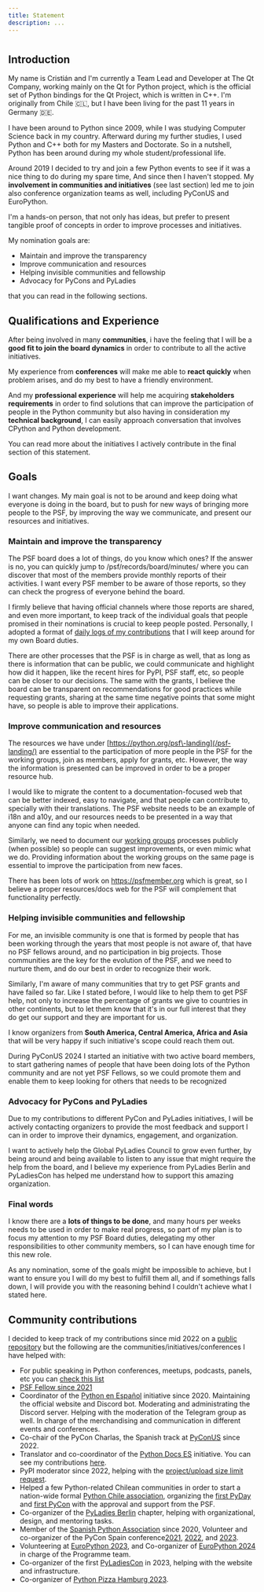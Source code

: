 ```yaml
---
title: Statement
description: ...
---
```


# 


## Introduction


My name is Cristián and I'm currently a Team Lead and Developer at The Qt Company,
working mainly on the Qt for Python project, which is the official set of Python bindings
for the Qt Project, which is written in C\+\+.
I'm originally from Chile 🇨🇱, but I have been living for the past 11 years in Germany 🇩🇪.


I have been around to Python since 2009, while I was studying Computer Science back in my country.
Afterward during my further studies, I used Python and C\+\+ both for my Masters and Doctorate.
So in a nutshell, Python has been around during my whole student/professional life.


Around 2019 I decided to try and join a few Python events to see if it was a nice thing to do during my spare time,
And since then I haven't stopped.
My **involvement in communities and initiatives** (see last section) led me to join also conference
organization teams as well, including PyConUS and EuroPython.


I'm a hands\-on person, that not only has ideas, but prefer to present tangible proof of concepts in order to improve
processes and initiatives.


My nomination goals are:


* Maintain and improve the transparency
* Improve communication and resources
* Helping invisible communities and fellowship
* Advocacy for PyCons and PyLadies


that you can read in the following sections.


## Qualifications and Experience


After being involved in many **communities**, i have the feeling that I will be a **good fit to join the board dynamics** in order to contribute to all the active initiatives.


My experience from **conferences** will make me able to **react quickly** when problem arises, and do my best to have a friendly environment.


And my **professional experience** will help me acquiring **stakeholders requirements** in order to find solutions that can improve the participation of people in the Python community but also having in consideration my **technical background**, I can easily approach conversation that involves CPython and Python development.


You can read more about the initiatives I actively contribute in the final section of this statement.


## Goals


I want changes.
My main goal is not to be around and keep doing what everyone is doing in the board,
but to push for new ways of bringing more people to the PSF, by improving the way we
communicate, and present our resources and initiatives.


### Maintain and improve the transparency


The PSF board does a lot of things, do you know which ones?
If the answer is no, you can quickly jump to /psf/records/board/minutes/
where you can discover that most of the members provide monthly reports of their activities.
I want every PSF member to be aware of those reports, so they can check the progress
of everyone behind the board.


I firmly believe that having official channels where those reports are shared,
and even more important, to keep track of the individual goals that people promised in their
nominations is crucial to keep people posted.
Personally, I adopted a format of [daily logs of my contributions](https://github.com/cmaureir/community-work)
that I will keep around for my own Board duties.


There are other processes that the PSF is in charge as well,
that as long as there is information that can be public, we could communicate and highlight how did it happen,
like the recent hires for PyPI, PSF staff, etc, so people can be closer to our decisions.
The same with the grants, I believe the board can be transparent on recommendations for good practices
while requesting grants, sharing at the same time negative points that some might have, so people is able to improve their
applications.


### Improve communication and resources


The resources we have under [https://python.org/psf\-landing](/psf-landing/) are essential
to the participation of more people in the PSF for the working groups, join as members, apply for grants, etc.
However, the way the information is presented can be improved in order to be a proper resource hub.


I would like to migrate the content to a documentation\-focused web that can be better indexed,
easy to navigate, and that people can contribute to, specially with their translations.
The PSF website needs to be an example of i18n and a10y, and our resources needs to be presented
in a way that anyone can find any topic when needed.


Similarly, we need to document our [working groups](/psf/workgroups/#grants-work-group)
processes publicly (when possible) so people can suggest improvements, or even mimic what we do.
Providing information about the working groups on the same page is essential to improve the participation
from new faces.


There has been lots of work on https://psfmember.org which is great, so I believe a proper
resources/docs web for the PSF will complement that functionality perfectly.


### Helping invisible communities and fellowship


For me, an invisible community is one that is formed by people that has been working through the years
that most people is not aware of, that have no PSF fellows around, and no participation in big projects.
Those communities are the key for the evolution of the PSF, and we need to nurture them, and do our
best in order to recognize their work.


Similarly, I'm aware of many communities that try to get PSF grants and have failed so far.
Like I stated before, I would like to help them to get PSF help, not only to increase the percentage
of grants we give to countries in other continents, but to let them know that it's in our full
interest that they do get our support and they are important for us.


I know organizers from **South America, Central America, Africa and Asia** that will be very happy
if such initiative's scope could reach them out.


During PyConUS 2024 I started an initiative with two active board members, to start gathering names
of people that have been doing lots of the Python community and are not yet PSF Fellows,
so we could promote them and enable them to keep looking for others that needs to be recognized


### Advocacy for PyCons and PyLadies


Due to my contributions to different PyCon and PyLadies initiatives, I will be actively contacting
organizers to provide the most feedback and support I can in order to improve their dynamics,
engagement, and organization.


I want to actively help the Global PyLadies Council to grow even further, by being around and being
available to listen to any issue that might require the help from the board, and I believe my
experience from PyLadies Berlin and PyLadiesCon has helped me understand how to support this
amazing organization.


### Final words


I know there are a **lots of things to be done**, and many hours per weeks needs to be used in order
to make real progress, so part of my plan is to focus my attention to my PSF Board duties, delegating
my other responsibilities to other community members, so I can have enough time for this new role.


As any nomination, some of the goals might be impossible to achieve, but I want to ensure you I will
do my best to fulfill them all, and if somethings falls down, I will provide you with the reasoning
behind I couldn't achieve what I stated here.


## Community contributions


I decided to keep track of my contributions since mid 2022 on a [public repository](https://github.com/cmaureir/community-work) but the following are the communities/initiatives/conferences I have helped with:


* For public speaking in Python conferences, meetups, podcasts, panels, etc you can [check this list](https://maureira.xyz/pages/talks.html)
* [PSF Fellow since 2021](https://pyfound.blogspot.com/2021/10/announcing-python-software-foundation.html)
* Coordinator of the [Python en Español](https://hablemospython.dev) initiative since 2020\. Maintaining the official website and Discord bot. Moderating and administrating the Discord server. Helping with the moderation of the Telegram group as well. In charge of the merchandising and communication in different events and conferences.
* Co\-chair of the PyCon Charlas, the Spanish track at [PyConUS](https://us.pycon.org) since 2022\.
* Translator and co\-coordinator of the [Python Docs ES](https://github.com/python/python-docs-es) initiative. You can see my contributions [here](https://github.com/python/python-docs-es/graphs/contributors).
* PyPI moderator since 2022, helping with the [project/upload size limit request](https://github.com/pypi/support/issues?q=is%3Aissue+is%3Aclosed+assignee%3Acmaureir).
* Helped a few Python\-related Chilean communities in order to start a nation\-wide formal [Python Chile association](https://pythonchile.cl), organizing the [first PyDay](https://pyday.cl/2020/) and [first PyCon](https://pycon.cl/2021/) with the approval and support from the PSF.
* Co\-organizer of the [PyLadies Berlin](https://berlin.pyladies.com) chapter, helping with organizational, design, and mentoring tasks.
* Member of the [Spanish Python Association](https://es.python.org) since 2020, Volunteer and co\-organizer of the PyCon Spain conference[2021](https://2021.es.pycon.org), [2022](https://2022.es.pycon.org), and [2023](https://2023.es.pycon.org).
* Volunteering at [EuroPython 2023](https://2023.europython.eu), and Co\-organizer of [EuroPython 2024](https://europython.eu) in charge of the Programme team.
* Co\-organizer of the first [PyLadiesCon](https://conference.pyladies.com) in 2023, helping with the website and infrastructure.
* Co\-organizer of [Python Pizza Hamburg 2023](https://hamburg.python.pizza).


